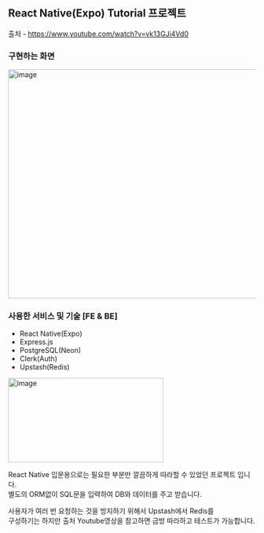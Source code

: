 ## React Native(Expo) Tutorial 프로젝트

출처 - https://www.youtube.com/watch?v=vk13GJi4Vd0

### 구현하는 화면
<img width="1317" height="466" alt="image" src="https://github.com/user-attachments/assets/9c27e43e-760f-4866-a657-beb41582547b" />

### 사용한 서비스 및 기술 [FE & BE]
- React Native(Expo)
- Express.js
- PostgreSQL(Neon)
- Clerk(Auth)
- Upstash(Redis)
<img width="316" height="172" alt="image" src="https://github.com/user-attachments/assets/1f820e42-fe59-4cea-92ee-09d51d685210" />


 
React Native 입문용으로는 필요한 부분만 깔끔하게 따라할 수 있었던 프로젝트 입니다.    
별도의 ORM없이 SQL문을 입력하여 DB와 데이터를 주고 받습니다.   

사용자가 여러 번 요청하는 것을 방지하기 위해서 Upstash에서 Redis를   
구성하기는 하지만 출처 Youtube영상을 참고하면 금방 따라하고 테스트가 가능합니다.
